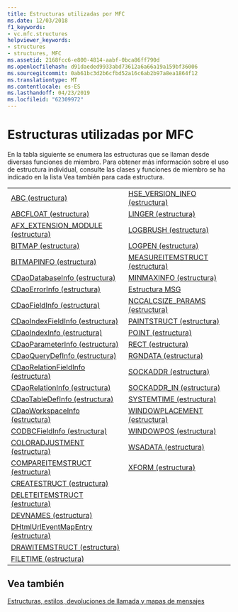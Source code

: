 ```yaml
---
title: Estructuras utilizadas por MFC
ms.date: 12/03/2018
f1_keywords:
- vc.mfc.structures
helpviewer_keywords:
- structures
- structures, MFC
ms.assetid: 2168fcc6-e800-4814-aabf-0bca86ff790d
ms.openlocfilehash: d91daeded9933abd73612a6a66a19a159bf36006
ms.sourcegitcommit: 0ab61bc3d2b6cfbd52a16c6ab2b97a8ea1864f12
ms.translationtype: MT
ms.contentlocale: es-ES
ms.lasthandoff: 04/23/2019
ms.locfileid: "62309972"
---
```

# <a name="structures-used-by-mfc"></a>Estructuras utilizadas por MFC

En la tabla siguiente se enumera las estructuras que se llaman desde diversas funciones de miembro. Para obtener más información sobre el uso de estructura individual, consulte las clases y funciones de miembro se ha indicado en la lista Vea también para cada estructura.

|||
|-|-|
|[ABC (estructura)](/windows/desktop/api/wingdi/ns-wingdi-_abc)|[HSE_VERSION_INFO (estructura)](../../mfc/reference/hse-version-info-structure.md)|
|[ABCFLOAT (estructura)](/windows/desktop/api/wingdi/ns-wingdi-_abcfloat)|[LINGER (estructura)](/windows/desktop/api/winsock/ns-winsock-linger)|
|[AFX_EXTENSION_MODULE (estructura)](../../mfc/reference/afx-extension-module-structure.md)|[LOGBRUSH (estructura)](/windows/desktop/api/wingdi/ns-wingdi-taglogbrush)|
|[BITMAP (estructura)](/windows/desktop/api/wingdi/ns-wingdi-tagbitmap)|[LOGPEN (estructura)](/windows/desktop/api/Wingdi/ns-wingdi-taglogpen)|
|[BITMAPINFO (estructura)](/windows/desktop/api/wingdi/ns-wingdi-tagbitmapinfo)|[MEASUREITEMSTRUCT (estructura)](/windows/desktop/api/winuser/ns-winuser-tagmeasureitemstruct)|
|[CDaoDatabaseInfo (estructura)](../../mfc/reference/cdaodatabaseinfo-structure.md)|[MINMAXINFO (estructura)](/windows/desktop/api/winuser/ns-winuser-tagminmaxinfo)|
|[CDaoErrorInfo (estructura)](../../mfc/reference/cdaoerrorinfo-structure.md)|[Estructura MSG](/windows/desktop/api/winuser/ns-winuser-tagmsg)|
|[CDaoFieldInfo (estructura)](../../mfc/reference/cdaofieldinfo-structure.md)|[NCCALCSIZE_PARAMS (estructura)](/windows/desktop/api/winuser/ns-winuser-tagnccalcsize_params)|
|[CDaoIndexFieldInfo (estructura)](../../mfc/reference/cdaoindexfieldinfo-structure.md)|[PAINTSTRUCT (estructura)](/windows/desktop/api/winuser/ns-winuser-tagpaintstruct)|
|[CDaoIndexInfo (estructura)](../../mfc/reference/cdaoindexinfo-structure.md)|[POINT (estructura)](/windows/desktop/api/windef/ns-windef-tagpoint)|
|[CDaoParameterInfo (estructura)](../../mfc/reference/cdaoparameterinfo-structure.md)|[RECT (estructura)](/windows/desktop/api/windef/ns-windef-tagrect)|
|[CDaoQueryDefInfo (estructura)](../../mfc/reference/cdaoquerydefinfo-structure.md)|[RGNDATA (estructura)](/windows/desktop/api/wingdi/ns-wingdi-_rgndata)|
|[CDaoRelationFieldInfo (estructura)](../../mfc/reference/cdaorelationfieldinfo-structure.md)|[SOCKADDR (estructura)](/windows/desktop/winsock/sockaddr-2)|
|[CDaoRelationInfo (estructura)](../../mfc/reference/cdaorelationinfo-structure.md)|[SOCKADDR_IN (estructura)](/windows/desktop/winsock/sockaddr-2)|
|[CDaoTableDefInfo (estructura)](../../mfc/reference/cdaotabledefinfo-structure.md)|[SYSTEMTIME (estructura)](/windows/desktop/api/minwinbase/ns-minwinbase-systemtime)
|[CDaoWorkspaceInfo (estructura)](../../mfc/reference/cdaoworkspaceinfo-structure.md)|[WINDOWPLACEMENT (estructura)](/windows/desktop/api/winuser/ns-winuser-tagwindowplacement)|
|[CODBCFieldInfo (estructura)](../../mfc/reference/codbcfieldinfo-structure.md)|[WINDOWPOS (estructura)](/windows/desktop/api/winuser/ns-winuser-tagwindowpos)
|[COLORADJUSTMENT (estructura)](/windows/desktop/api/wingdi/ns-wingdi-tagcoloradjustment)|[WSADATA (estructura)](/windows/desktop/api/winsock2/ns-winsock2-wsadata)|
|[COMPAREITEMSTRUCT (estructura)](/windows/desktop/api/winuser/ns-winuser-tagcompareitemstruct)|[XFORM (estructura)](/windows/desktop/api/wingdi/ns-wingdi-tagxform)|
|[CREATESTRUCT (estructura)](/windows/desktop/api/winuser/ns-winuser-tagcreatestructa)||
|[DELETEITEMSTRUCT (estructura)](/windows/desktop/api/winuser/ns-winuser-tagdeleteitemstruct)||
|[DEVNAMES (estructura)](/windows/desktop/api/commdlg/ns-commdlg-tagdevnames)||
|[DHtmlUrlEventMapEntry (estructura)](../../mfc/reference/dhtmlurleventmapentry-structure.md)||
|[DRAWITEMSTRUCT (estructura)](/windows/desktop/api/winuser/ns-winuser-tagdrawitemstruct)||
|[FILETIME (estructura)](/windows/desktop/api/minwinbase/ns-minwinbase-filetime)||

## <a name="see-also"></a>Vea también

[Estructuras, estilos, devoluciones de llamada y mapas de mensajes](../../mfc/reference/structures-styles-callbacks-and-message-maps.md)

